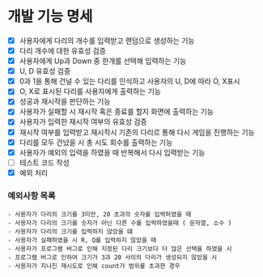 # 개발 기능 명세
- [x] 사용자에게 다리의 개수를 입력받고 랜덤으로 생성하는 기능
- [x] 다리 개수에 대한 유효성 검증
- [x] 사용자에게 Up과 Down 중 한개를 선택해 입력하는 기능
- [x] U, D 유효성 검증
- [x] 0과 1을 통해 건널 수 있는 다리를 인식하고 사용자의 U, D에 따라 O, X표시
- [x] O, X로 표시된 다리를 사용자에게 출력하는 기능
- [x] 성공과 재시작을 판단하는 기능
- [x] 사용자가 실패할 시 재시작 혹은 종료를 할지 화면에 출력하는 기능
- [x] 사용자가 입력한 재시작 여부의 유효성 검증
- [x] 재시작 여부를 입력받고 재시작시 기존의 다리르 통해 다시 게임을 진행하는 기능
- [x] 다리를 모두 건넜을 시 총 시도 회수를 출력하는 기능
- [x] 사용자가 예외의 입력을 하였을 때 반복해서 다시 입력받는 기능
- [ ] 테스트 코드 작성
- [x] 예외 처리

###  예외사항 목록
 ```
 - 사용자가 다리의 크기를 3미만, 20 초과의 숫자를 입력하였을 때
 - 사용자가 다리의 크기를 숫자가 아닌 다른 수를 입력하였을때 ( 문자열, 소수 )
 - 사용자가 다리의 크기를 입력하지 않았을 떄
 - 사용자가 실패하였을 시 R, Q를 입력하지 않았을 때
 - 사용자가 프로그램 버그로 인해 지정된 다리 크기보다 더 많은 선택을 하였을 시
 - 프로그램 버그로 인하여 크기가 3과 20 사이의 다리가 생성되지 않았을 시
 - 사용자가 지나친 재시도로 인해 count가 범위를 초과한 경우
 ```